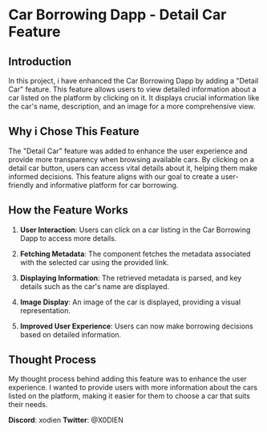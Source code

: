 # Car Borrowing Dapp - Detail Car Feature

## Introduction

In this project, i have enhanced the Car Borrowing Dapp by adding a "Detail Car" feature. This feature allows users to view detailed information about a car listed on the platform by clicking on it. It displays crucial information like the car's name, description, and an image for a more comprehensive view.

## Why i Chose This Feature

The "Detail Car" feature was added to enhance the user experience and provide more transparency when browsing available cars. By clicking on a detail car button, users can access vital details about it, helping them make informed decisions. This feature aligns with our goal to create a user-friendly and informative platform for car borrowing.

## How the Feature Works

1. **User Interaction**: Users can click on a car listing in the Car Borrowing Dapp to access more details.

2. **Fetching Metadata**: The component fetches the metadata associated with the selected car using the provided link.

3. **Displaying Information**: The retrieved metadata is parsed, and key details such as the car's name are displayed.

4. **Image Display**: An image of the car is displayed, providing a visual representation.

5. **Improved User Experience**: Users can now make borrowing decisions based on detailed information.

## Thought Process

My thought process behind adding this feature was to enhance the user experience. I wanted to provide users with more information about the cars listed on the platform, making it easier for them to choose a car that suits their needs.

**Discord**: xodien
**Twitter**: @X0DIEN
